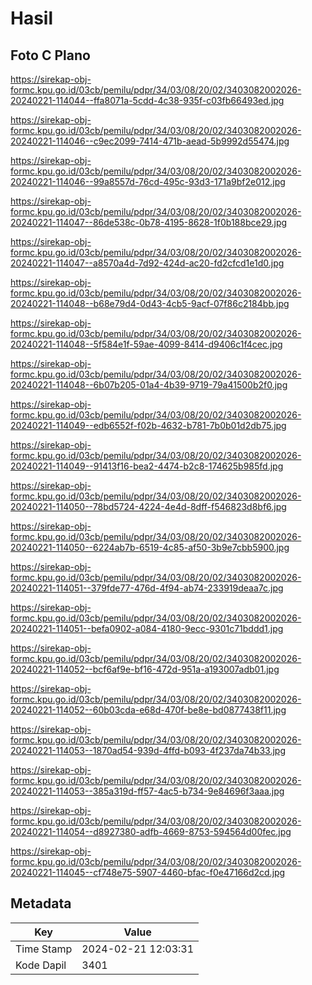 # Hasil

## Foto C Plano

https://sirekap-obj-formc.kpu.go.id/03cb/pemilu/pdpr/34/03/08/20/02/3403082002026-20240221-114044--ffa8071a-5cdd-4c38-935f-c03fb66493ed.jpg

https://sirekap-obj-formc.kpu.go.id/03cb/pemilu/pdpr/34/03/08/20/02/3403082002026-20240221-114046--c9ec2099-7414-471b-aead-5b9992d55474.jpg

https://sirekap-obj-formc.kpu.go.id/03cb/pemilu/pdpr/34/03/08/20/02/3403082002026-20240221-114046--99a8557d-76cd-495c-93d3-171a9bf2e012.jpg

https://sirekap-obj-formc.kpu.go.id/03cb/pemilu/pdpr/34/03/08/20/02/3403082002026-20240221-114047--86de538c-0b78-4195-8628-1f0b188bce29.jpg

https://sirekap-obj-formc.kpu.go.id/03cb/pemilu/pdpr/34/03/08/20/02/3403082002026-20240221-114047--a8570a4d-7d92-424d-ac20-fd2cfcd1e1d0.jpg

https://sirekap-obj-formc.kpu.go.id/03cb/pemilu/pdpr/34/03/08/20/02/3403082002026-20240221-114048--b68e79d4-0d43-4cb5-9acf-07f86c2184bb.jpg

https://sirekap-obj-formc.kpu.go.id/03cb/pemilu/pdpr/34/03/08/20/02/3403082002026-20240221-114048--5f584e1f-59ae-4099-8414-d9406c1f4cec.jpg

https://sirekap-obj-formc.kpu.go.id/03cb/pemilu/pdpr/34/03/08/20/02/3403082002026-20240221-114048--6b07b205-01a4-4b39-9719-79a41500b2f0.jpg

https://sirekap-obj-formc.kpu.go.id/03cb/pemilu/pdpr/34/03/08/20/02/3403082002026-20240221-114049--edb6552f-f02b-4632-b781-7b0b01d2db75.jpg

https://sirekap-obj-formc.kpu.go.id/03cb/pemilu/pdpr/34/03/08/20/02/3403082002026-20240221-114049--91413f16-bea2-4474-b2c8-174625b985fd.jpg

https://sirekap-obj-formc.kpu.go.id/03cb/pemilu/pdpr/34/03/08/20/02/3403082002026-20240221-114050--78bd5724-4224-4e4d-8dff-f546823d8bf6.jpg

https://sirekap-obj-formc.kpu.go.id/03cb/pemilu/pdpr/34/03/08/20/02/3403082002026-20240221-114050--6224ab7b-6519-4c85-af50-3b9e7cbb5900.jpg

https://sirekap-obj-formc.kpu.go.id/03cb/pemilu/pdpr/34/03/08/20/02/3403082002026-20240221-114051--379fde77-476d-4f94-ab74-233919deaa7c.jpg

https://sirekap-obj-formc.kpu.go.id/03cb/pemilu/pdpr/34/03/08/20/02/3403082002026-20240221-114051--befa0902-a084-4180-9ecc-9301c71bddd1.jpg

https://sirekap-obj-formc.kpu.go.id/03cb/pemilu/pdpr/34/03/08/20/02/3403082002026-20240221-114052--bcf6af9e-bf16-472d-951a-a193007adb01.jpg

https://sirekap-obj-formc.kpu.go.id/03cb/pemilu/pdpr/34/03/08/20/02/3403082002026-20240221-114052--60b03cda-e68d-470f-be8e-bd0877438f11.jpg

https://sirekap-obj-formc.kpu.go.id/03cb/pemilu/pdpr/34/03/08/20/02/3403082002026-20240221-114053--1870ad54-939d-4ffd-b093-4f237da74b33.jpg

https://sirekap-obj-formc.kpu.go.id/03cb/pemilu/pdpr/34/03/08/20/02/3403082002026-20240221-114053--385a319d-ff57-4ac5-b734-9e84696f3aaa.jpg

https://sirekap-obj-formc.kpu.go.id/03cb/pemilu/pdpr/34/03/08/20/02/3403082002026-20240221-114054--d8927380-adfb-4669-8753-594564d00fec.jpg

https://sirekap-obj-formc.kpu.go.id/03cb/pemilu/pdpr/34/03/08/20/02/3403082002026-20240221-114045--cf748e75-5907-4460-bfac-f0e47166d2cd.jpg


## Metadata

| Key        | Value               |
| ---------- | ------------------- |
| Time Stamp | 2024-02-21 12:03:31 |
| Kode Dapil | 3401                |



